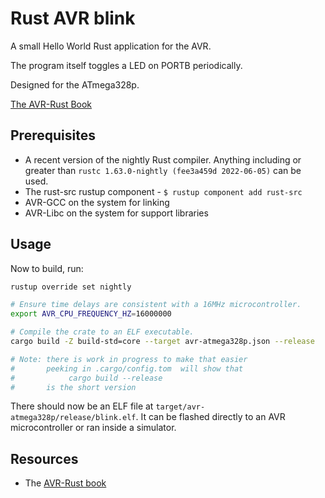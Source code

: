 # Rust AVR blink

A small Hello World Rust application for the AVR.

The program itself toggles a LED on PORTB periodically.

Designed for the ATmega328p.

[The AVR-Rust Book](https://book.avr-rust.com/)

## Prerequisites

  * A recent version of the nightly Rust compiler. Anything including or
    greater than `rustc 1.63.0-nightly (fee3a459d 2022-06-05)` can be used.
  * The rust-src rustup component - `$ rustup component add rust-src`
  * AVR-GCC on the system for linking
  * AVR-Libc on the system for support libraries

## Usage


Now to build, run:

```bash
rustup override set nightly

# Ensure time delays are consistent with a 16MHz microcontroller.
export AVR_CPU_FREQUENCY_HZ=16000000

# Compile the crate to an ELF executable.
cargo build -Z build-std=core --target avr-atmega328p.json --release

# Note: there is work in progress to make that easier
#       peeking in .cargo/config.tom  will show that
#            cargo build --release
#       is the short version
```
There should now be an ELF file at `target/avr-atmega328p/release/blink.elf`. It
can be flashed directly to an AVR microcontroller or ran inside a simulator.


## Resources

  * The [AVR-Rust book](https://book.avr-rust.com)

